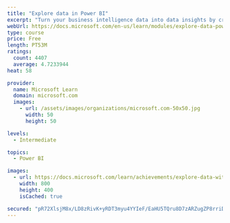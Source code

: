```yaml
---
title: "Explore data in Power BI"
excerpt: "Turn your business intelligence data into data insights by creating and configuring Power BI dashboards."
webUrl: https://docs.microsoft.com/en-us/learn/modules/explore-data-power-bi/
type: course
price: Free
length: PT53M
ratings:
  count: 4407
  average: 4.7233944
heat: 58

provider:
  name: Microsoft Learn
  domain: microsoft.com
  images:
    - url: /assets/images/organizations/microsoft.com-50x50.jpg
      width: 50
      height: 50

levels:
  - Intermediate

topics:
  - Power BI

images:
  - url: https://docs.microsoft.com/learn/achievements/explore-data-with-power-bi-desktop-social.png
    width: 800
    height: 400
    isCached: true

secured: "pR72XlsjM8x/LD8zRivK+yRDT3myu4YYIeF/EaHU5TQru8D7zARZugZP8rriDADm+STxPSp419cRzVV80hJijczbzPTVq4SkJcOCrtbww6+ZTkF68ki/yankZswIr0RG2sKv123y0oXqlUwXNJL50w3e4QoFLYQrKxag2ikhXSV3VgOeeJ+VKNc4ZGBvWJ1z8KN5LIk7FL97R5qVSUglrdMlsbQZ5aJfBw5ZvC1PwV5f3wSalrcC1/Oy4JyBiYuT+8K4zj0+zXeENO1kYLAHUTE5W+Hucb++2oyt/XK1DFm6gT31ahr/v88qgPuyDMnK3AZbtYBe7v7lxMrx2eZuUZTrtvmIDIwAAcMAqSXu87vzvrRCHyXarKJFn3YpgQB2/abMlBTsAh0+rG8cB08LnRpcEKYxuJ1u9eEfnZv3NBI=;Aadf/weF389BFri9dOm+JA=="
---
```


